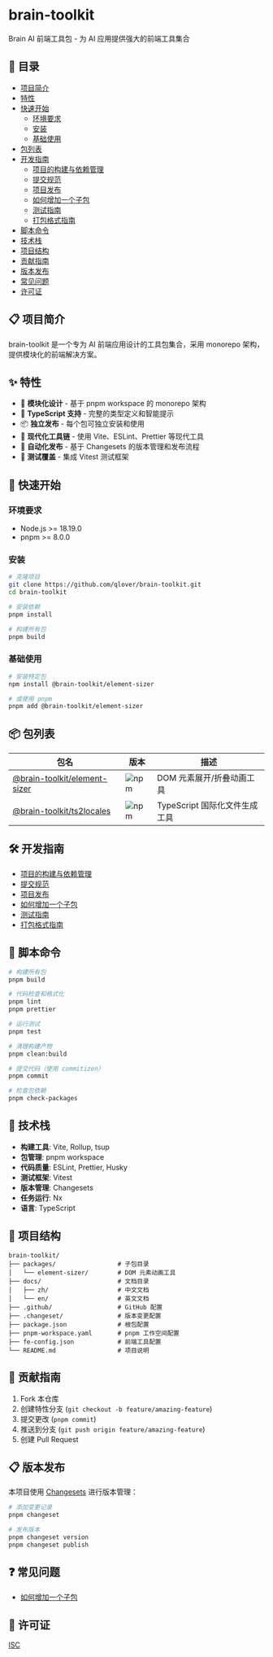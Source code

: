 # brain-toolkit

Brain AI 前端工具包 - 为 AI 应用提供强大的前端工具集合

## 📖 目录

- [项目简介](#-项目简介)
- [特性](#-特性)
- [快速开始](#-快速开始)
  - [环境要求](#环境要求)
  - [安装](#安装)
  - [基础使用](#基础使用)
- [包列表](#-包列表)
- [开发指南](#-开发指南)
  - [项目的构建与依赖管理](./docs/zh/project-builder.md)
  - [提交规范](./docs/zh/commit-convention.md)
  - [项目发布](./docs/zh/project-release.md)
  - [如何增加一个子包](./docs/zh/how-to-add-a-subpackage.md)
  - [测试指南](./docs/zh/testing-guide.md)
  - [打包格式指南](./docs/zh/build-formats.md)
- [脚本命令](#-脚本命令)
- [技术栈](#-技术栈)
- [项目结构](#-项目结构)
- [贡献指南](#-贡献指南)
- [版本发布](#-版本发布)
- [常见问题](#-常见问题)
- [许可证](#-许可证)

## 📋 项目简介

brain-toolkit 是一个专为 AI 前端应用设计的工具包集合，采用 monorepo 架构，提供模块化的前端解决方案。

## ✨ 特性

- 🎯 **模块化设计** - 基于 pnpm workspace 的 monorepo 架构
- 🔧 **TypeScript 支持** - 完整的类型定义和智能提示
- 📦 **独立发布** - 每个包可独立安装和使用
- 🚀 **现代化工具链** - 使用 Vite、ESLint、Prettier 等现代工具
- 🔄 **自动化发布** - 基于 Changesets 的版本管理和发布流程
- 🧪 **测试覆盖** - 集成 Vitest 测试框架

## 🚀 快速开始

### 环境要求

- Node.js >= 18.19.0
- pnpm >= 8.0.0

### 安装

```bash
# 克隆项目
git clone https://github.com/qlover/brain-toolkit.git
cd brain-toolkit

# 安装依赖
pnpm install

# 构建所有包
pnpm build
```

### 基础使用

```bash
# 安装特定包
npm install @brain-toolkit/element-sizer

# 或使用 pnpm
pnpm add @brain-toolkit/element-sizer
```

## 📦 包列表

| 包名 | 版本 | 描述 |
|------|------|------|
| [@brain-toolkit/element-sizer](./packages/element-sizer/README.md) | ![npm](https://img.shields.io/npm/v/@brain-toolkit/element-sizer) | DOM 元素展开/折叠动画工具 |
| [@brain-toolkit/ts2locales](./packages/ts2locales/README.md) | ![npm](https://img.shields.io/npm/v/@brain-toolkit/ts2locales) | TypeScript 国际化文件生成工具 |

## 🛠️ 开发指南

- [项目的构建与依赖管理](./docs/zh/project-builder.md)
- [提交规范](./docs/zh/commit-convention.md)
- [项目发布](./docs/zh/project-release.md)
- [如何增加一个子包](./docs/zh/how-to-add-a-subpackage.md)
- [测试指南](./docs/zh/testing-guide.md)
- [打包格式指南](./docs/zh/build-formats.md)

## 📜 脚本命令

```bash
# 构建所有包
pnpm build

# 代码检查和格式化
pnpm lint
pnpm prettier

# 运行测试
pnpm test

# 清理构建产物
pnpm clean:build

# 提交代码（使用 commitizen）
pnpm commit

# 检查包依赖
pnpm check-packages
```

## 🔧 技术栈

- **构建工具**: Vite, Rollup, tsup
- **包管理**: pnpm workspace
- **代码质量**: ESLint, Prettier, Husky
- **测试框架**: Vitest
- **版本管理**: Changesets
- **任务运行**: Nx
- **语言**: TypeScript

## 📁 项目结构

```
brain-toolkit/
├── packages/                 # 子包目录
│   └── element-sizer/        # DOM 元素动画工具
├── docs/                     # 文档目录
│   ├── zh/                   # 中文文档
│   └── en/                   # 英文文档
├── .github/                  # GitHub 配置
├── .changeset/               # 版本变更配置
├── package.json              # 根包配置
├── pnpm-workspace.yaml       # pnpm 工作空间配置
├── fe-config.json            # 前端工具配置
└── README.md                 # 项目说明
```

## 🤝 贡献指南

1. Fork 本仓库
2. 创建特性分支 (`git checkout -b feature/amazing-feature`)
3. 提交更改 (`pnpm commit`)
4. 推送到分支 (`git push origin feature/amazing-feature`)
5. 创建 Pull Request

## 📋 版本发布

本项目使用 [Changesets](https://github.com/changesets/changesets) 进行版本管理：

```bash
# 添加变更记录
pnpm changeset

# 发布版本
pnpm changeset version
pnpm changeset publish
```

## ❓ 常见问题

- [如何增加一个子包](./docs/zh/how-to-add-a-subpackage.md)

## 📄 许可证

[ISC](./LICENSE)
